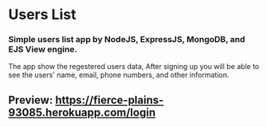 # Users List
### Simple users list app by NodeJS, ExpressJS, MongoDB, and EJS View engine.
The app show the regestered users data, After signing up you will be able to see the users' name, email, phone numbers, and other information.
## Preview: https://fierce-plains-93085.herokuapp.com/login
